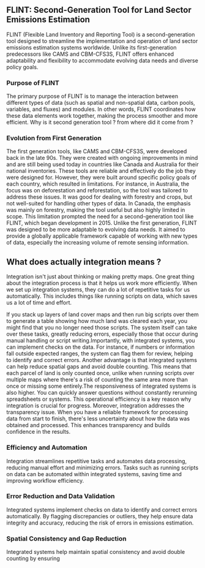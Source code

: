## FLINT: Second-Generation Tool for Land Sector Emissions Estimation

FLINT (Flexible Land Inventory and Reporting Tool) is a second-generation tool designed to streamline the implementation and operation of land sector emissions estimation systems worldwide. Unlike its first-generation predecessors like CAMS and CBM-CFS3S, FLINT offers enhanced adaptability and flexibility to accommodate evolving data needs and diverse policy goals.

### Purpose of FLINT
The primary purpose of FLINT is to manage the interaction between different types of data (such as spatial and non-spatial data, carbon pools, variables, and fluxes) and modules. In other words, FLINT coordinates how these data elements work together, making the process smoother and more efficient.
Why is it second generation tool ? from where did it come from ?



### Evolution from First Generation
The first generation tools, like CAMS and CBM-CFS3S, were developed back in the late 90s. They were created with ongoing improvements in mind and are still being used today in countries like Canada and Australia for their national inventories. These tools are reliable and effectively do the job they were designed for. However, they were built around specific policy goals of each country, which resulted in limitations. For instance, in Australia, the focus was on deforestation and reforestation, so the tool was tailored to address these issues. It was good for dealing with forestry and crops, but not well-suited for handling other types of data.
In Canada, the emphasis was mainly on forestry, making the tool useful but also highly limited in scope. This limitation prompted the need for a second-generation tool like FLINT, which began development in 2015. Unlike the first generation, FLINT was designed to be more adaptable to evolving data needs. It aimed to provide a globally applicable framework capable of working with new types of data, especially the increasing volume of remote sensing information.



## What does actually integration means ?


 Integration isn't just about thinking or making pretty maps. One great thing about the integration process is that it helps us work more efficiently. When we set up integration systems, they can do a lot of repetitive tasks for us automatically. This includes things like running scripts on data, which saves us a lot of time and effort.

If you stack up layers of land cover maps and then run big scripts over them to generate a table showing how much land was cleared each year, you might find that you no longer need those scripts. The system itself can take over these tasks, greatly reducing errors, especially those that occur during manual handling or script writing.Importantly, with integrated systems, you can implement checks on the data. For instance, if numbers or information fall outside expected ranges, the system can flag them for review, helping to identify and correct errors.
Another advantage is that integrated systems can help reduce spatial gaps and avoid double counting. This means that each parcel of land is only counted once, unlike when running scripts over multiple maps where there's a risk of counting the same area more than once or missing some entirely.The responsiveness of integrated systems is also higher. You can quickly answer questions without constantly rerunning spreadsheets or systems. This operational efficiency is a key reason why integration is crucial for progress.
Moreover, integration addresses the transparency issue. When you have a reliable framework for processing data from start to finish, there's less uncertainty about how the data was obtained and processed. This enhances transparency and builds confidence in the results.


### Efficiency and Automation
Integration streamlines repetitive tasks and automates data processing, reducing manual effort and minimizing errors. Tasks such as running scripts on data can be automated within integrated systems, saving time and improving workflow efficiency.

### Error Reduction and Data Validation
Integrated systems implement checks on data to identify and correct errors automatically. By flagging discrepancies or outliers, they help ensure data integrity and accuracy, reducing the risk of errors in emissions estimation.

### Spatial Consistency and Gap Reduction
Integrated systems help maintain spatial consistency and avoid double counting by ensuring
